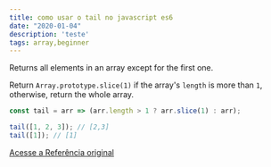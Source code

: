 ```yaml
---
title: como usar o tail no javascript es6
date: "2020-01-04"
description: 'teste'
tags: array,beginner
---
```


Returns all elements in an array except for the first one.

Return `Array.prototype.slice(1)` if the array's `length` is more than `1`, otherwise, return the whole array.

```js
const tail = arr => (arr.length > 1 ? arr.slice(1) : arr);
```

```js
tail([1, 2, 3]); // [2,3]
tail([1]); // [1]
```


[Acesse a Referência original](http://github.com/30-seconds/)
